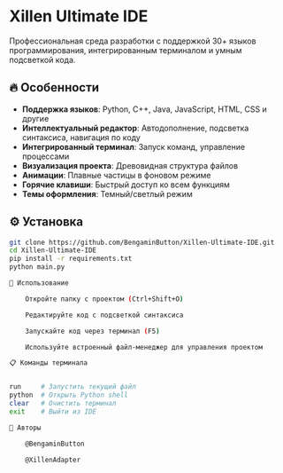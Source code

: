 # Xillen Ultimate IDE

Профессиональная среда разработки с поддержкой 30+ языков программирования, интегрированным терминалом и умным подсветкой кода.

## 🔥 Особенности
- **Поддержка языков**: Python, C++, Java, JavaScript, HTML, CSS и другие
- **Интеллектуальный редактор**: Автодополнение, подсветка синтаксиса, навигация по коду
- **Интегрированный терминал**: Запуск команд, управление процессами
- **Визуализация проекта**: Древовидная структура файлов
- **Анимации**: Плавные частицы в фоновом режиме
- **Горячие клавиши**: Быстрый доступ ко всем функциям
- **Темы оформления**: Темный/светлый режим

## ⚙️ Установка
```bash
git clone https://github.com/BengaminButton/Xillen-Ultimate-IDE.git
cd Xillen-Ultimate-IDE
pip install -r requirements.txt
python main.py

🚀 Использование

    Откройте папку с проектом (Ctrl+Shift+O)

    Редактируйте код с подсветкой синтаксиса

    Запускайте код через терминал (F5)

    Используйте встроенный файл-менеджер для управления проектом

📋 Команды терминала


run     # Запустить текущий файл
python  # Открыть Python shell
clear   # Очистить терминал
exit    # Выйти из IDE

👥 Авторы

    @BengaminButton

    @XillenAdapter
